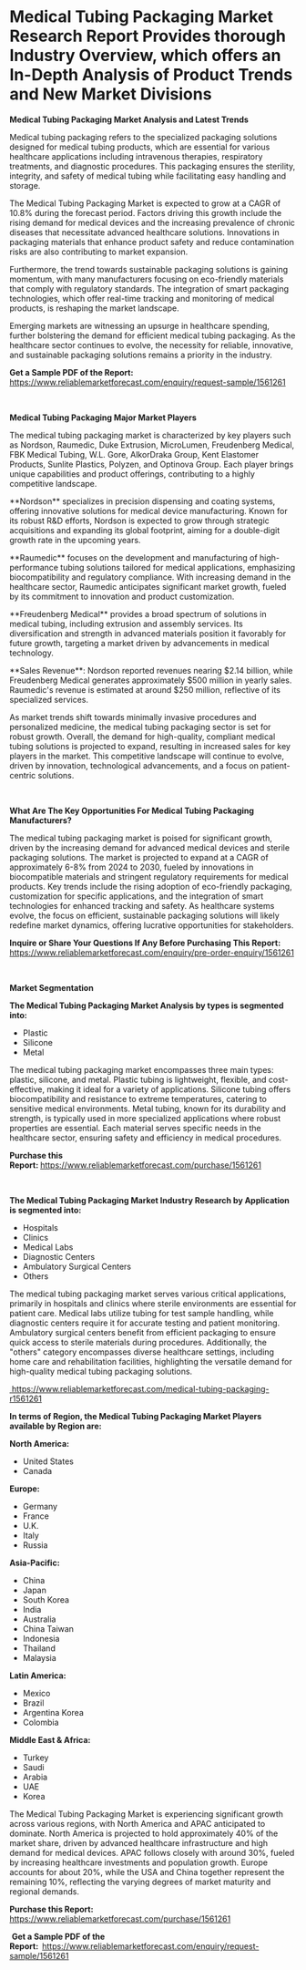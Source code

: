 <p><h1>Medical Tubing Packaging Market Research Report Provides thorough Industry Overview, which offers an In-Depth Analysis of Product Trends and New Market Divisions</h1></p><p><strong>Medical Tubing Packaging Market Analysis and Latest Trends</strong></p>
<p><p>Medical tubing packaging refers to the specialized packaging solutions designed for medical tubing products, which are essential for various healthcare applications including intravenous therapies, respiratory treatments, and diagnostic procedures. This packaging ensures the sterility, integrity, and safety of medical tubing while facilitating easy handling and storage.</p><p>The Medical Tubing Packaging Market is expected to grow at a CAGR of 10.8% during the forecast period. Factors driving this growth include the rising demand for medical devices and the increasing prevalence of chronic diseases that necessitate advanced healthcare solutions. Innovations in packaging materials that enhance product safety and reduce contamination risks are also contributing to market expansion. </p><p>Furthermore, the trend towards sustainable packaging solutions is gaining momentum, with many manufacturers focusing on eco-friendly materials that comply with regulatory standards. The integration of smart packaging technologies, which offer real-time tracking and monitoring of medical products, is reshaping the market landscape. </p><p>Emerging markets are witnessing an upsurge in healthcare spending, further bolstering the demand for efficient medical tubing packaging. As the healthcare sector continues to evolve, the necessity for reliable, innovative, and sustainable packaging solutions remains a priority in the industry.</p></p>
<p><strong>Get a Sample PDF of the Report:&nbsp;</strong> <a href="https://www.reliablemarketforecast.com/enquiry/request-sample/1561261?utm_campaign=3176&utm_medium=2&utm_source=Github&utm_content=ia&utm_term=14042025&utm_id=medical-tubing-packaging">https://www.reliablemarketforecast.com/enquiry/request-sample/1561261</a></p>
<p>&nbsp;</p>
<p><strong>Medical Tubing Packaging Major Market Players</strong></p>
<p><p>The medical tubing packaging market is characterized by key players such as Nordson, Raumedic, Duke Extrusion, MicroLumen, Freudenberg Medical, FBK Medical Tubing, W.L. Gore, AlkorDraka Group, Kent Elastomer Products, Sunlite Plastics, Polyzen, and Optinova Group. Each player brings unique capabilities and product offerings, contributing to a highly competitive landscape.</p><p>**Nordson** specializes in precision dispensing and coating systems, offering innovative solutions for medical device manufacturing. Known for its robust R&D efforts, Nordson is expected to grow through strategic acquisitions and expanding its global footprint, aiming for a double-digit growth rate in the upcoming years.</p><p>**Raumedic** focuses on the development and manufacturing of high-performance tubing solutions tailored for medical applications, emphasizing biocompatibility and regulatory compliance. With increasing demand in the healthcare sector, Raumedic anticipates significant market growth, fueled by its commitment to innovation and product customization.</p><p>**Freudenberg Medical** provides a broad spectrum of solutions in medical tubing, including extrusion and assembly services. Its diversification and strength in advanced materials position it favorably for future growth, targeting a market driven by advancements in medical technology.</p><p>**Sales Revenue**: Nordson reported revenues nearing $2.14 billion, while Freudenberg Medical generates approximately $500 million in yearly sales. Raumedic's revenue is estimated at around $250 million, reflective of its specialized services.</p><p>As market trends shift towards minimally invasive procedures and personalized medicine, the medical tubing packaging sector is set for robust growth. Overall, the demand for high-quality, compliant medical tubing solutions is projected to expand, resulting in increased sales for key players in the market. This competitive landscape will continue to evolve, driven by innovation, technological advancements, and a focus on patient-centric solutions.</p></p>
<p>&nbsp;</p>
<p><strong>What Are The Key Opportunities For Medical Tubing Packaging Manufacturers?</strong></p>
<p><p>The medical tubing packaging market is poised for significant growth, driven by the increasing demand for advanced medical devices and sterile packaging solutions. The market is projected to expand at a CAGR of approximately 6-8% from 2024 to 2030, fueled by innovations in biocompatible materials and stringent regulatory requirements for medical products. Key trends include the rising adoption of eco-friendly packaging, customization for specific applications, and the integration of smart technologies for enhanced tracking and safety. As healthcare systems evolve, the focus on efficient, sustainable packaging solutions will likely redefine market dynamics, offering lucrative opportunities for stakeholders.</p></p>
<p><strong>Inquire or Share Your Questions If Any Before Purchasing This Report:</strong> <a href="https://www.reliablemarketforecast.com/enquiry/pre-order-enquiry/1561261?utm_campaign=3176&utm_medium=2&utm_source=Github&utm_content=ia&utm_term=14042025&utm_id=medical-tubing-packaging">https://www.reliablemarketforecast.com/enquiry/pre-order-enquiry/1561261</a></p>
<p>&nbsp;</p>
<p><strong>Market Segmentation</strong></p>
<p><strong>The Medical Tubing Packaging Market Analysis by types is segmented into:</strong></p>
<p><ul><li>Plastic</li><li>Silicone</li><li>Metal</li></ul></p>
<p><p>The medical tubing packaging market encompasses three main types: plastic, silicone, and metal. Plastic tubing is lightweight, flexible, and cost-effective, making it ideal for a variety of applications. Silicone tubing offers biocompatibility and resistance to extreme temperatures, catering to sensitive medical environments. Metal tubing, known for its durability and strength, is typically used in more specialized applications where robust properties are essential. Each material serves specific needs in the healthcare sector, ensuring safety and efficiency in medical procedures.</p></p>
<p><strong>Purchase this Report:&nbsp;</strong><a href="https://www.reliablemarketforecast.com/purchase/1561261?utm_campaign=3176&utm_medium=2&utm_source=Github&utm_content=ia&utm_term=14042025&utm_id=medical-tubing-packaging">https://www.reliablemarketforecast.com/purchase/1561261</a></p>
<p>&nbsp;</p>
<p><strong>The Medical Tubing Packaging Market Industry Research by Application is segmented into:</strong></p>
<p><ul><li>Hospitals</li><li>Clinics</li><li>Medical Labs</li><li>Diagnostic Centers</li><li>Ambulatory Surgical Centers</li><li>Others</li></ul></p>
<p><p>The medical tubing packaging market serves various critical applications, primarily in hospitals and clinics where sterile environments are essential for patient care. Medical labs utilize tubing for test sample handling, while diagnostic centers require it for accurate testing and patient monitoring. Ambulatory surgical centers benefit from efficient packaging to ensure quick access to sterile materials during procedures. Additionally, the "others" category encompasses diverse healthcare settings, including home care and rehabilitation facilities, highlighting the versatile demand for high-quality medical tubing packaging solutions.</p></p>
<p><a href="https://www.reliablemarketforecast.com/medical-tubing-packaging-r1561261?utm_campaign=3176&utm_medium=2&utm_source=Github&utm_content=ia&utm_term=14042025&utm_id=medical-tubing-packaging">&nbsp;https://www.reliablemarketforecast.com/medical-tubing-packaging-r1561261</a></p>
<p><strong>In terms of Region, the Medical Tubing Packaging Market Players available by Region are:</strong></p>
<p>
    <p> <strong> North America: </strong>
        <ul>
            <li>United States</li>
            <li>Canada</li>
        </ul>
        </p> 
    <p> <strong> Europe: </strong>
        <ul>
            <li>Germany</li>
            <li>France</li>
            <li>U.K.</li>
            <li>Italy</li>
            <li>Russia</li>
        </ul>
        </p> 
    <p> <strong> Asia-Pacific: </strong>
        <ul>
            <li>China</li>
            <li>Japan</li>
            <li>South Korea</li>
            <li>India</li>
            <li>Australia</li>
            <li>China Taiwan</li>
            <li>Indonesia</li>
            <li>Thailand</li>
            <li>Malaysia</li>
        </ul>
        </p> 
    <p> <strong> Latin America: </strong>
        <ul>
            <li>Mexico</li>
            <li>Brazil</li>
            <li>Argentina Korea</li>
            <li>Colombia</li>
        </ul>
        </p> 
    <p> <strong> Middle East & Africa: </strong>
        <ul>
            <li>Turkey</li>
            <li>Saudi</li>
            <li>Arabia</li>
            <li>UAE</li>
            <li>Korea</li>
        </ul>
    </p>
    </p>
<p><p>The Medical Tubing Packaging Market is experiencing significant growth across various regions, with North America and APAC anticipated to dominate. North America is projected to hold approximately 40% of the market share, driven by advanced healthcare infrastructure and high demand for medical devices. APAC follows closely with around 30%, fueled by increasing healthcare investments and population growth. Europe accounts for about 20%, while the USA and China together represent the remaining 10%, reflecting the varying degrees of market maturity and regional demands.</p></p>
<p><strong>Purchase this Report: </strong><a href="https://www.reliablemarketforecast.com/purchase/1561261?utm_campaign=3176&utm_medium=2&utm_source=Github&utm_content=ia&utm_term=14042025&utm_id=medical-tubing-packaging">https://www.reliablemarketforecast.com/purchase/1561261</a></p>
<p>&nbsp;<strong>Get a Sample PDF of the Report:&nbsp;&nbsp;</strong><a href="https://www.reliablemarketforecast.com/enquiry/request-sample/1561261?utm_campaign=3176&utm_medium=2&utm_source=Github&utm_content=ia&utm_term=14042025&utm_id=medical-tubing-packaging">https://www.reliablemarketforecast.com/enquiry/request-sample/1561261</a></p>
<p><strong></strong></p>
<p><p></p><p></p><p></p></p>